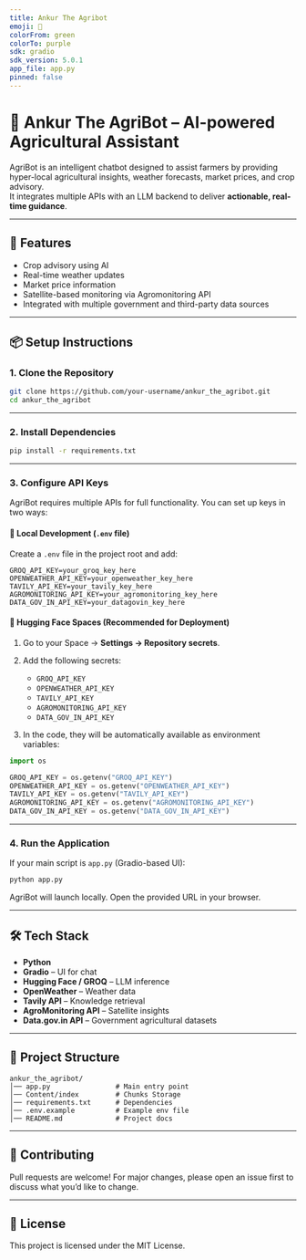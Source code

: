 ```yaml
---
title: Ankur The Agribot
emoji: 🌱
colorFrom: green
colorTo: purple
sdk: gradio
sdk_version: 5.0.1
app_file: app.py
pinned: false
---
```



# 🌱 Ankur The AgriBot – AI-powered Agricultural Assistant

AgriBot is an intelligent chatbot designed to assist farmers by providing hyper-local agricultural insights, weather forecasts, market prices, and crop advisory.  
It integrates multiple APIs with an LLM backend to deliver **actionable, real-time guidance**.

---

## 🚀 Features
-  Crop advisory using AI
-  Real-time weather updates
-  Market price information
-  Satellite-based monitoring via Agromonitoring API
-  Integrated with multiple government and third-party data sources

---

## 📦 Setup Instructions

### 1. Clone the Repository
```bash
git clone https://github.com/your-username/ankur_the_agribot.git
cd ankur_the_agribot
```

---

### 2. Install Dependencies
```bash
pip install -r requirements.txt
```

---

### 3. Configure API Keys

AgriBot requires multiple APIs for full functionality. You can set up keys in two ways:

#### 🔹 Local Development (`.env` file)
Create a `.env` file in the project root and add:
```env
GROQ_API_KEY=your_groq_key_here
OPENWEATHER_API_KEY=your_openweather_key_here
TAVILY_API_KEY=your_tavily_key_here
AGROMONITORING_API_KEY=your_agromonitoring_key_here
DATA_GOV_IN_API_KEY=your_datagovin_key_here
```

#### 🔹 Hugging Face Spaces (Recommended for Deployment)
1. Go to your Space → **Settings → Repository secrets**.  
2. Add the following secrets:
   - `GROQ_API_KEY`
   - `OPENWEATHER_API_KEY`
   - `TAVILY_API_KEY`
   - `AGROMONITORING_API_KEY`
   - `DATA_GOV_IN_API_KEY`

3. In the code, they will be automatically available as environment variables:
```python
import os

GROQ_API_KEY = os.getenv("GROQ_API_KEY")
OPENWEATHER_API_KEY = os.getenv("OPENWEATHER_API_KEY")
TAVILY_API_KEY = os.getenv("TAVILY_API_KEY")
AGROMONITORING_API_KEY = os.getenv("AGROMONITORING_API_KEY")
DATA_GOV_IN_API_KEY = os.getenv("DATA_GOV_IN_API_KEY")
```


---

### 4. Run the Application
If your main script is `app.py` (Gradio-based UI):
```bash
python app.py
```

AgriBot will launch locally. Open the provided URL in your browser.

---

## 🛠️ Tech Stack
- **Python** 
- **Gradio** – UI for chat
- **Hugging Face / GROQ** – LLM inference
- **OpenWeather** – Weather data
- **Tavily API** – Knowledge retrieval
- **AgroMonitoring API** – Satellite insights
- **Data.gov.in API** – Government agricultural datasets

---

## 📂 Project Structure
```
ankur_the_agribot/
│── app.py                # Main entry point
│── Content/index         # Chunks Storage
│── requirements.txt      # Dependencies
│── .env.example          # Example env file
│── README.md             # Project docs
```

---

## 🤝 Contributing
Pull requests are welcome! For major changes, please open an issue first to discuss what you’d like to change.

---

## 📜 License
This project is licensed under the MIT License.

